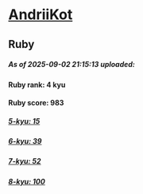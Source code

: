 # [AndriiKot](https://www.codewars.com/users/AndriiKot) 
## Ruby

##### As of 2025-09-02 21:15:13 uploaded:

#### Ruby rank: 4 kyu

#### Ruby score: 983

##### [5-kyu: 15](https://github.com/AndriiKot/Ruby__CodeWars/tree/main/kyu-5)

##### [6-kyu: 39](https://github.com/AndriiKot/Ruby__CodeWars/tree/main/kyu-6)

##### [7-kyu: 52](https://github.com/AndriiKot/Ruby__CodeWars/tree/main/kyu-7)

##### [8-kyu: 100](https://github.com/AndriiKot/Ruby__CodeWars/tree/main/kyu-8)

